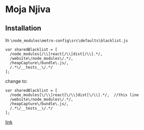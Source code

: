 # Moja Njiva

## Installation

In `\node_modules\metro-config\src\defaults\blacklist.js`

```
var sharedBlacklist = [
  /node_modules[/\\]react[/\\]dist[/\\].*/,
  /website\/node_modules\/.*/,
  /heapCapture\/bundle\.js/,
  /.*\/__tests__\/.*/
];
```

change to:

```
var sharedBlacklist = [
  /node_modules[\/\\]react[\/\\]dist[\/\\].*/,  //this line
  /website\/node_modules\/.*/,
  /heapCapture\/bundle\.js/,
  /.*\/__tests__\/.*/
];
```

[link](https://github.com/expo/expo-cli/issues/1074)
